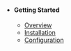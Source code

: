 - #### Getting Started
    - [Overview](/{{version}}/getting-started#overview)
    - [Installation](/{{version}}/getting-started#installation)
    - [Configuration](/{{version}}/getting-started#configuration)
